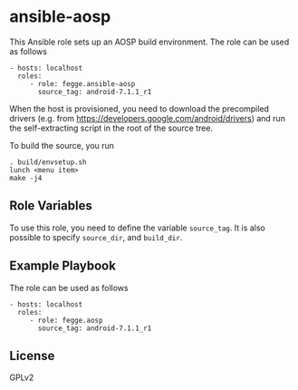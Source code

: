 ansible-aosp
============

This Ansible role sets up an AOSP build environment. The role can be used as follows

    - hosts: localhost
      roles:
         - role: fegge.ansible-aosp
           source_tag: android-7.1.1_r1

When the host is provisioned, you need to download the precompiled drivers (e.g. from https://developers.google.com/android/drivers) and run the self-extracting script in the root of the source tree. 

To build the source, you run

    . build/envsetup.sh
    lunch <menu item>
    make -j4


Role Variables
--------------

To use this role, you need to define the variable `source_tag`. It is also possible to specify `source_dir`, and `build_dir`.


Example Playbook
----------------

The role can be used as follows

    - hosts: localhost
      roles:
         - role: fegge.aosp
           source_tag: android-7.1.1_r1


License
-------

GPLv2

